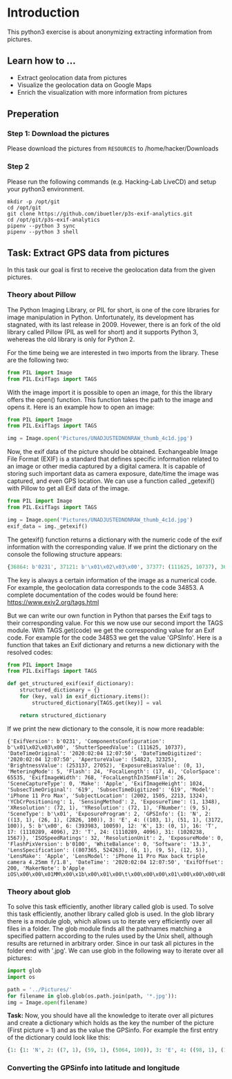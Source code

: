 # Introduction
This python3 exercise is about anonymizing extracting information from pictures. 

## Learn how to ...
 - Extract geolocation data from pictures
 - Visualize the geolocation data on Google Maps
 - Enrich the visualization with more information from pictures

## Preperation

### Step 1: Download the pictures
Please download the pictures from `RESOURCES` to /home/hacker/Downloads

### Step 2
Please run the following commands (e.g. Hacking-Lab LiveCD) and setup your python3 environment.

```
mkdir -p /opt/git
cd /opt/git
git clone https://github.com/ibuetler/p3s-exif-analytics.git
cd /opt/git/p3s-exif-analytics
pipenv --python 3 sync
pipenv --python 3 shell
```

## Task: Extract GPS data from pictures

In this task our goal is first to receive the geolocation data from the given pictures. 

### Theory about Pillow

The Python Imaging Library, or PIL for short, is one of the core libraries for image manipulation in Python. Unfortunately, its development has stagnated, with its last release in 2009. Hovewer, there is an fork of the old library called Pillow (PIL as well for short) and it supports Python 3, wehereas the old library is only for Python 2.

For the time being we are interested in two imports from the library. These are the following two:

```python
from PIL import Image
from PIL.ExifTags import TAGS
```
With the image import it is possible to open an image, for this the library offers the open() function. This function takes the path to the image and opens it. Here is an example how to open an image:

```python
from PIL import Image
from PIL.ExifTags import TAGS

img = Image.open('Pictures/UNADJUSTEDNONRAW_thumb_4c1d.jpg')

```
Now, the exif data of the picture should be obtained. Exchangeable Image File Format (EXIF) is a standard that defines specific information related to an image or other media captured by a digital camera. It is capable of storing such important data as camera exposure, date/time the image was captured, and even GPS location. We can use a function called \_getexif() with Pillow to get all Exif data of the image.

```python
from PIL import Image
from PIL.ExifTags import TAGS

img = Image.open('Pictures/UNADJUSTEDNONRAW_thumb_4c1d.jpg')
exif_data = img._getexif()

```
The getexif() function returns a dictionary with the numeric code of the exif information with the corresponding value. If we print the dictionary on the console the following structure appears:

```python
{36864: b'0231', 37121: b'\x01\x02\x03\x00', 37377: (111625, 10737), 36867: '2020:02:04 12:07:50', 36868: '2020:02:04 12:07:50', 37378: (54823, 32325), 37379: (253137, 27052), 37380: (0, 1), 37383: 5, 37385: 24, 37386: (17, 4), 40961: 65535, 40962: 768, 41989: 26, 41990: 0, 271: 'Apple', 40963: 1024, 37521: '619', 37522: '619', 272: 'iPhone 11 Pro Max', 37396: (2002, 1505, 2213, 1324), 531: 1, 41495: 2, 33434: (1, 1348), 282: (72, 1), 283: (72, 1), 33437: (9, 5), 41729: b'\x01', 34850: 2, 34853: {1: 'N', 2: ((13, 1), (26, 1), (2826, 100)), 3: 'E', 4: ((103, 1), (51, 1), (3172, 100)), 5: b'\x00', 6: (393983, 10059), 12: 'K', 13: (0, 1), 16: 'T', 17: (1110289, 4096), 23: 'T', 24: (1110289, 4096), 31: (1020238, 1567)}, 34855: 32, 296: 2, 41986: 0, 40960: b'0100', 41987: 0, 305: '13.3', 42034: ((807365, 524263), (6, 1), (9, 5), (12, 5)), 42035: 'Apple', 42036: 'iPhone 11 Pro Max back triple camera 4.25mm f/1.8', 306: '2020:02:04 12:07:50', 34665: 200, 37500: b'Apple iOS\x00\x00\x01MM\x00\x1b\x00\x01\x00\t\x00\x00\x00\x01\x00\x00\x00\x0b\x00\x02\x00\x07\x00\x00\x02.\x00\x00\x01X\x00\x03\x00\x07\x00\x00\x00h\x00\x00\x03\x86\x00\x04\x00\t\x00\x00\x00\x01\x00\x00\x00\x01\x00\x05\x00\t\x00\x00\x00\x01\x00\x00\x00\xc2'}

```

The key is always a certain information of the image as a numerical code. For example, the geolocation data corresponds to the code 34853. A complete documentation of the codes would be found here: https://www.exiv2.org/tags.html

But we can write our own function in Python that parses the Exif tags to their corresponding value. For this we now use our second import the TAGS module. With TAGS.get(code) we get the corresponding value for an Exif code. For example for the code 34853 we get the value 'GPSInfo'. Here is a function that takes an Exif dictionary and returns a new dictionary with the resolved codes:

```python
from PIL import Image
from PIL.ExifTags import TAGS

def get_structured_exif(exif_dictionary):
    structured_dictionary = {}
    for (key, val) in exif_dictionary.items():
        structured_dictionary[TAGS.get(key)] = val

    return structured_dictionary
```

If we print the new dictionary to the console, it is now more readable:

```
{'ExifVersion': b'0231', 'ComponentsConfiguration': b'\x01\x02\x03\x00', 'ShutterSpeedValue': (111625, 10737), 'DateTimeOriginal': '2020:02:04 12:07:50', 'DateTimeDigitized': '2020:02:04 12:07:50', 'ApertureValue': (54823, 32325), 'BrightnessValue': (253137, 27052), 'ExposureBiasValue': (0, 1), 'MeteringMode': 5, 'Flash': 24, 'FocalLength': (17, 4), 'ColorSpace': 65535, 'ExifImageWidth': 768, 'FocalLengthIn35mmFilm': 26, 'SceneCaptureType': 0, 'Make': 'Apple', 'ExifImageHeight': 1024, 'SubsecTimeOriginal': '619', 'SubsecTimeDigitized': '619', 'Model': 'iPhone 11 Pro Max', 'SubjectLocation': (2002, 1505, 2213, 1324), 'YCbCrPositioning': 1, 'SensingMethod': 2, 'ExposureTime': (1, 1348), 'XResolution': (72, 1), 'YResolution': (72, 1), 'FNumber': (9, 5), 'SceneType': b'\x01', 'ExposureProgram': 2, 'GPSInfo': {1: 'N', 2: ((13, 1), (26, 1), (2826, 100)), 3: 'E', 4: ((103, 1), (51, 1), (3172, 100)), 5: b'\x00', 6: (393983, 10059), 12: 'K', 13: (0, 1), 16: 'T', 17: (1110289, 4096), 23: 'T', 24: (1110289, 4096), 31: (1020238, 1567)}, 'ISOSpeedRatings': 32, 'ResolutionUnit': 2, 'ExposureMode': 0, 'FlashPixVersion': b'0100', 'WhiteBalance': 0, 'Software': '13.3', 'LensSpecification': ((807365, 524263), (6, 1), (9, 5), (12, 5)), 'LensMake': 'Apple', 'LensModel': 'iPhone 11 Pro Max back triple camera 4.25mm f/1.8', 'DateTime': '2020:02:04 12:07:50', 'ExifOffset': 200, 'MakerNote': b'Apple iOS\x00\x00\x01MM\x00\x1b\x00\x01\x00\t\x00\x00\x00\x01\x00\x00\x00\x0b\x00\x02\x00\x07\x00\x00\x02.\x00\x00\x01X\x00\x03\x000\xbc\x00\x07\x00\t\x00\x00\x00\x01\x00\x00\x00\x01\x00\x08\x00\n\x00\x00\x00\x03\x00\x00\x03\xee\0'}

```

### Theory about glob

To solve this task efficiently, another library called glob is used. To solve this task efficiently, another library called glob is used. In the glob library there is a module glob, which allows us to iterate very efficiently over all files in a folder. The glob module finds all the pathnames matching a specified pattern according to the rules used by the Unix shell, although results are returned in arbitrary order. Since in our task all pictures in the folder end with '.jpg'. We can use glob in the following way to iterate over all pictures:

```python
import glob
import os

path = '../Pictures/'
for filename in glob.glob(os.path.join(path, '*.jpg')):
img = Image.open(filename)

```

**Task:** Now, you should have all the knowledge to iterate over all pictures and create a dictionary which holds as the key the number of the picture (First picture = 1) and as the value the GPSinfo. For example the first entry of the dictionary could look like this:

```python
{1: {1: 'N', 2: ((7, 1), (59, 1), (5064, 100)), 3: 'E', 4: ((98, 1), (17, 1), (3186, 100)), 5: b'\x00', 6: (9547, 1127), 7: ((10, 1), (6, 1), (25, 1)), 12: 'K', 13: (0, 1), 16: 'T', 17: (5929, 18), 23: 'T', 24: (5929, 18), 29: '2017:02:23', 31: (5, 1)}, 2:
```
### Converting the GPSinfo into latitude and longitude

